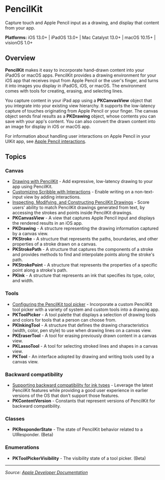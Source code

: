 # PencilKit

Capture touch and Apple Pencil input as a drawing, and display that content from your app.

**Platforms:** iOS 13.0+ | iPadOS 13.0+ | Mac Catalyst 13.0+ | macOS 10.15+ | visionOS 1.0+

## Overview

**PencilKit** makes it easy to incorporate hand-drawn content into your iPadOS or macOS apps. PencilKit provides a drawing environment for your iOS app that receives input from Apple Pencil or the user's finger, and turns it into images you display in iPadOS, iOS, or macOS. The environment comes with tools for creating, erasing, and selecting lines.

You capture content in your iPad app using a **PKCanvasView** object that you integrate into your existing view hierarchy. It supports the low-latency capture of touches originating from Apple Pencil or your finger. The canvas object sends final results as a **PKDrawing** object, whose contents you can save with your app's content. You can also convert the drawn content into an image for display in iOS or macOS app.

For information about handling user interactions on Apple Pencil in your UIKit app, see [Apple Pencil interactions](https://developer.apple.com/documentation/uikit/apple_pencil_interactions).

## Topics

### Canvas
- [Drawing with PencilKit](https://developer.apple.com/documentation/pencilkit/drawing_with_pencilkit) - Add expressive, low-latency drawing to your app using PencilKit.
- [Customizing Scribble with Interactions](https://developer.apple.com/documentation/pencilkit/customizing_scribble_with_interactions) - Enable writing on a non-text-input view by adding interactions.
- [Inspecting, Modifying, and Constructing PencilKit Drawings](https://developer.apple.com/documentation/pencilkit/inspecting_modifying_and_constructing_pencilkit_drawings) - Score users' ability to match PencilKit drawings generated from text, by accessing the strokes and points inside PencilKit drawings.
- **PKCanvasView** - A view that captures Apple Pencil input and displays the rendered results in an iOS app.
- **PKDrawing** - A structure representing the drawing information captured by a canvas view.
- **PKStroke** - A structure that represents the paths, boundaries, and other properties of a stroke drawn on a canvas.
- **PKStrokePath** - A structure that captures the components of a stroke and provides methods to find and interpolate points along the stroke's path.
- **PKStrokePoint** - A structure that represents the properties of a specific point along a stroke's path.
- **PKInk** - A structure that represents an ink that specifies its type, color, and width.

### Tools
- [Configuring the PencilKit tool picker](https://developer.apple.com/documentation/pencilkit/configuring_the_pencilkit_tool_picker) - Incorporate a custom PencilKit tool picker with a variety of system and custom tools into a drawing app.
- **PKToolPicker** - A tool palette that displays a selection of drawing tools and colors for tools that a person can choose from.
- **PKInkingTool** - A structure that defines the drawing characteristics (width, color, pen style) to use when drawing lines on a canvas view.
- **PKEraserTool** - A tool for erasing previously drawn content in a canvas view.
- **PKLassoTool** - A tool for selecting stroked lines and shapes in a canvas view.
- **PKTool** - An interface adopted by drawing and writing tools used by a canvas view.

### Backward compatibility
- [Supporting backward compatibility for ink types](https://developer.apple.com/documentation/pencilkit/supporting_backward_compatibility_for_ink_types) - Leverage the latest PencilKit features while providing a good user experience in earlier versions of the OS that don't support those features.
- **PKContentVersion** - Constants that represent versions of PencilKit for backward compatibility.

### Classes
- **PKResponderState** - The state of PencilKit behavior related to a UIResponder. (Beta)

### Enumerations
- **PKToolPickerVisibility** - The visibility state of a tool picker. (Beta)

---

*Source: [Apple Developer Documentation](https://developer.apple.com/documentation/PencilKit)*